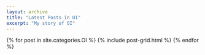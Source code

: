 ```yaml
---
layout: archive
title: "Latest Posts in OI"
excerpt: "My story of OI"
---
```


<div class="tiles">
{% for post in site.categories.OI %}
	{% include post-grid.html %}
{% endfor %}
</div><!-- /.tiles -->